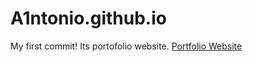 # A1ntonio.github.io
My first commit!
Its portofolio website.
<a href="https://a1ntonio.github.io/MyPortfolio.github.io/" target="_blank">Portfolio Website</a>
